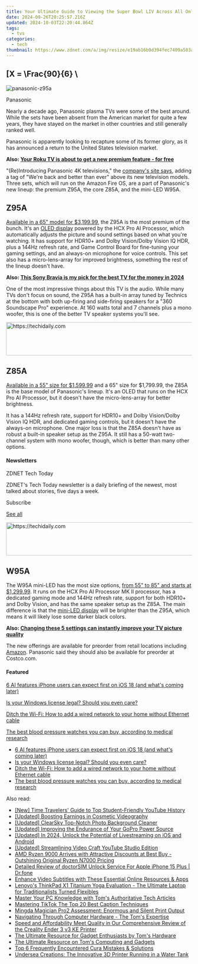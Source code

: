 ```yaml
---
title: Your Ultimate Guide to Viewing the Super Bowl LIV Across All Online Platforms - ZDNet
date: 2024-09-26T20:25:57.216Z
updated: 2024-10-03T22:20:44.864Z
tags:
  - tvs
categories:
  - tech
thumbnail: https://www.zdnet.com/a/img/resize/e19ab16b9d394fec7409a583a2a3eb23b99625e1/2024/02/08/0f0ba9db-ff30-4056-9870-1c71df722b72/gettyimages-1975442300.jpg?width=278&height=156&fit=crop&auto=webp
---
```


## \[X = \Frac{90}{6} \

![panasonic-z95a](https://www.zdnet.com/a/img/resize/f7f94f63b0adb095008402150d3e792441c46bd6/2024/09/05/0f775309-83aa-42b4-ba1d-c06e9b7716bf/panasonic-z95a.jpg?auto=webp&width=1280)

Panasonic

Nearly a decade ago, Panasonic plasma TVs were some of the best around. While the sets have been absent from the American market for quite a few years, they have stayed on the market in other countries and still generally ranked well.

Panasonic is apparently looking to recapture some of its former glory, as it has announced a return to the United States television market.

**Also: [Your Roku TV is about to get a new premium feature - for free](https://www.zdnet.com/home-and-office/home-entertainment/your-roku-tv-is-about-to-get-a-new-premium-feature-for-free/)**

"(Re)Introducing Panasonic 4K televisions," the [company's site says](https://shop.panasonic.com/pages/panasonic-smart-tvs), adding a tag of "We're back and better than ever" above its new television models. Three sets, which will run on the Amazon Fire OS, are a part of Panasonic's new lineup: the premium Z95A, the core Z85A, and the mini-LED W95A.

## Z95A 

[Available in a 65" model for $3,199.99](https://buy.geni.us/Proxy.ashx?TSID=368250&GR%5FURL=https%3A%2F%2Fwww.amazon.com%2FPanasonic-65-inch-Adaptive-Refresh-Hands-Free%2Fdp%2FB0D8S2D1CZ%2F%3Ftag%3Dzd-buy-button-20%26ascsubtag%3D%5F%5FCOM%5FCLICK%5FID%5F%5F%7Cb178a04b-30b1-4bc6-91be-439dc52e2c9b%7Cdtp&dtb=1), the Z95A is the most premium of the bunch. It's an [OLED display](https://www.zdnet.com/home-and-office/home-entertainment/oled-vs-qled/) powered by the HCX Pro AI Processor, which automatically adjusts the picture and sound settings based on what you're watching. It has support for HDR10+ and Dolby Vision/Dolby Vision IQ HDR, plus a 144Hz refresh rate, and Game Control Board for fine-tuning your gaming settings, and an always-on microphone for voice controls. This set also has a micro-lens-array for improved brightness, something the rest of the lineup doesn't have.

**Also: [This Sony Bravia is my pick for the best TV for the money in 2024](https://www.zdnet.com/home-and-office/home-entertainment/sony-bravia-x90l-review/)**

One of the most impressive things about this TV is the audio. While many TVs don't focus on sound, the Z95A has a built-in array tuned by Technics at the bottom with both up-firing and side-firing speakers for a "360 Soundscape Pro" experience. At 160 watts total and 7 channels plus a mono woofer, this is one of the better TV speaker systems you'll see.

<!-- affiliate ads begin -->
<a href="https://aligracehair.sjv.io/c/5597632/1918719/19272" target="_top" id="1918719">
  <img src="//a.impactradius-go.com/display-ad/19272-1918719" border="0" alt="https://techidaily.com" width="728" height="90"/>
</a>
<img height="0" width="0" src="https://aligracehair.sjv.io/i/5597632/1918719/19272" style="position:absolute;visibility:hidden;" border="0" />
<!-- affiliate ads end -->

## Z85A

[Available in a 55" size for $1,599.99](https://buy.geni.us/Proxy.ashx?TSID=368250&GR%5FURL=https%3A%2F%2Fwww.amazon.com%2FPanasonic-65-inch-Amazon-Adaptive-Refresh%2Fdp%2FB0D8S669CY%3Ftag%3Dzd-buy-button-20%26ascsubtag%3D%5F%5FCOM%5FCLICK%5FID%5F%5F%7Cb178a04b-30b1-4bc6-91be-439dc52e2c9b%7Cdtp&dtb=1) and a 65" size for $1,799.99, the Z85A is the base model of Panasonic's lineup. It's an OLED that runs on the HCX Pro AI Processor, but it doesn't have the micro-lens-array for better brightness. 

It has a 144Hz refresh rate, support for HDR10+ and Dolby Vision/Dolby Vision IQ HDR, and dedicated gaming controls, but it doesn't have the always-on microphone. One major loss is that the Z85A doesn't have as robust a built-in speaker setup as the Z95A. It still has a 50-watt two-channel system with mono woofer, though, which is better than many other options.

#### Newsletters

ZDNET Tech Today

ZDNET's Tech Today newsletter is a daily briefing of the newest, most talked about stories, five days a week.

 Subscribe

[See all](https://www.zdnet.com/newsletters/)

<!-- affiliate ads begin -->
<a href="https://appsumo.8odi.net/c/5597632/2137379/7443" target="_top" id="2137379">
  <img src="//a.impactradius-go.com/display-ad/7443-2137379" border="0" alt="https://techidaily.com" width="728" height="90"/>
</a>
<img height="0" width="0" src="https://appsumo.8odi.net/i/5597632/2137379/7443" style="position:absolute;visibility:hidden;" border="0" />
<!-- affiliate ads end -->

## W95A

The W95A mini-LED has the most size options, [from 55" to 85" and starts at $1,299.99](https://buy.geni.us/Proxy.ashx?TSID=368250&GR%5FURL=https%3A%2F%2Fwww.amazon.com%2FPanasonic-65-inch-Amazon-Dimming-Refresh%2Fdp%2FB0D8SDKSWT%3Ftag%3Dzd-buy-button-20%26ascsubtag%3D%5F%5FCOM%5FCLICK%5FID%5F%5F%7Cb178a04b-30b1-4bc6-91be-439dc52e2c9b%7Cdtp&dtb=1). It runs on the HCX Pro AI Processor MK II processor, has a dedicated gaming mode and 144Hz refresh rate, support for both HDR10+ and Dolby Vision, and has the same speaker setup as the Z85A. The main difference is that the [mini-LED display](https://www.zdnet.com/home-and-office/home-entertainment/mini-led-vs-oled-tv/) will be brighter than the Z95A, which means it will likely lose some darker black colors.

**Also: [Changing these 5 settings can instantly improve your TV picture quality](https://www.zdnet.com/home-and-office/home-entertainment/i-changed-these-5-tv-settings-to-instantly-improve-the-picture-quality-and-how-they-work/)**

The new offerings are available for preorder from retail locations including [Amazon](https://buy.geni.us/Proxy.ashx?TSID=368250&GR%5FURL=https%3A%2F%2Fwww.amazon.com%2Fstores%2Fpage%2F0DF89631-4965-4138-9A1F-B2458F6B8379%3Ftag%3Dzd-buy-button-20%26ascsubtag%3D%5F%5FCOM%5FCLICK%5FID%5F%5F%7Cb178a04b-30b1-4bc6-91be-439dc52e2c9b%7Cdtp&dtb=1). Panasonic said they should also be available for preorder at Costco.com.

#### Featured

[6 AI features iPhone users can expect first on iOS 18 (and what's coming later)](https://www.zdnet.com/article/6-ai-features-iphone-users-can-expect-first-on-ios-18-and-whats-coming-later/ "6 AI features iPhone users can expect first on iOS 18 (and what's coming later)")

[Is your Windows license legal? Should you even care?](https://www.zdnet.com/article/is-your-windows-license-legal-should-you-even-care/ "Is your Windows license legal? Should you even care?")

[Ditch the Wi-Fi: How to add a wired network to your home without Ethernet cable](https://www.zdnet.com/article/ditch-the-wi-fi-how-to-add-a-wired-network-to-your-home-without-ethernet-cable/ "Ditch the Wi-Fi: How to add a wired network to your home without Ethernet cable")

[The best blood pressure watches you can buy, according to medical research](https://www.zdnet.com/article/best-blood-pressure-watch/ "The best blood pressure watches you can buy, according to medical research")

* [6 AI features iPhone users can expect first on iOS 18 (and what's coming later)](https://www.zdnet.com/article/6-ai-features-iphone-users-can-expect-first-on-ios-18-and-whats-coming-later/ "6 AI features iPhone users can expect first on iOS 18 (and what's coming later)")
* [Is your Windows license legal? Should you even care?](https://www.zdnet.com/article/is-your-windows-license-legal-should-you-even-care/ "Is your Windows license legal? Should you even care?")
* [Ditch the Wi-Fi: How to add a wired network to your home without Ethernet cable](https://www.zdnet.com/article/ditch-the-wi-fi-how-to-add-a-wired-network-to-your-home-without-ethernet-cable/ "Ditch the Wi-Fi: How to add a wired network to your home without Ethernet cable")
* [The best blood pressure watches you can buy, according to medical research](https://www.zdnet.com/article/best-blood-pressure-watch/ "The best blood pressure watches you can buy, according to medical research")

<ins class="adsbygoogle"
     style="display:block"
     data-ad-format="autorelaxed"
     data-ad-client="ca-pub-7571918770474297"
     data-ad-slot="1223367746"></ins>

<ins class="adsbygoogle"
     style="display:block"
     data-ad-client="ca-pub-7571918770474297"
     data-ad-slot="8358498916"
     data-ad-format="auto"
     data-full-width-responsive="true"></ins>

<span class="atpl-alsoreadstyle">Also read:</span>
<div><ul>
<li><a href="https://facebook-record-videos.techidaily.com/new-time-travelers-guide-to-top-student-friendly-youtube-history/"><u>[New] Time Travelers' Guide to Top Student-Friendly YouTube History</u></a></li>
<li><a href="https://youtube-tips.techidaily.com/ed-boosting-earnings-in-cosmetic-videography/"><u>[Updated] Boosting Earnings in Cosmetic Videography</u></a></li>
<li><a href="https://extra-lessons.techidaily.com/updated-clearsky-top-notch-photo-background-cleaner/"><u>[Updated] ClearSky Top-Notch Photo Background Cleaner</u></a></li>
<li><a href="https://some-techniques.techidaily.com/updated-improving-the-endurance-of-your-gopro-power-source/"><u>[Updated] Improving the Endurance of Your GoPro Power Source</u></a></li>
<li><a href="https://facebook-clips.techidaily.com/updated-in-2024-unlock-the-potential-of-livestreaming-on-ios-and-android/"><u>[Updated] In 2024, Unlock the Potential of Livestreaming on iOS and Android</u></a></li>
<li><a href="https://facebook-record-videos.techidaily.com/updated-streamlining-video-craft-youtube-studio-edition/"><u>[Updated] Streamlining Video Craft YouTube Studio Edition</u></a></li>
<li><a href="https://hardware-tips.techidaily.com/amd-ryzen-9000-arrives-with-attractive-discounts-at-best-buy-outshining-original-ryzen-n7000-pricing/"><u>AMD Ryzen 9000 Arrives with Attractive Discounts at Best Buy - Outshining Original Ryzen N7000 Pricing</u></a></li>
<li><a href="https://iphone-unlock.techidaily.com/detailed-review-of-doctorsim-unlock-service-for-apple-iphone-15-plus-drfone-by-drfone-ios/"><u>Detailed Review of doctorSIM Unlock Service For Apple iPhone 15 Plus | Dr.fone</u></a></li>
<li><a href="https://extra-resources.techidaily.com/enhance-video-subtitles-with-these-essential-online-resources-and-apps/"><u>Enhance Video Subtitles with These Essential Online Resources & Apps</u></a></li>
<li><a href="https://buynow-marvelous.techidaily.com/lenovos-thinkpad-x1-titanium-yoga-evaluation-the-ultimate-laptop-for-traditionalists-turned-flexibles/"><u>Lenovo's ThinkPad X1 Titanium Yoga Evaluation - The Ultimate Laptop for Traditionalists Turned Flexibles</u></a></li>
<li><a href="https://hardware-tips.techidaily.com/master-your-pc-knowledge-with-toms-authoritative-tech-articles/"><u>Master Your PC Knowledge with Tom's Authoritative Tech Articles</u></a></li>
<li><a href="https://tiktok-videos.techidaily.com/mastering-tiktok-the-top-20-best-caption-techniques/"><u>Mastering TikTok The Top 20 Best Caption Techniques</u></a></li>
<li><a href="https://hardware-tips.techidaily.com/mingda-magician-pro2-assessment-enormous-and-silent-print-output/"><u>Mingda Magician Pro2 Assessment: Enormous and Silent Print Output</u></a></li>
<li><a href="https://hardware-tips.techidaily.com/navigating-through-computer-hardware-the-toms-expertise/"><u>Navigating Through Computer Hardware - The Tom's Expertise</u></a></li>
<li><a href="https://hardware-tips.techidaily.com/speed-and-affordability-meet-quality-in-our-comprehensive-review-of-the-creality-ender-3-v3-ke-printer/"><u>Speed and Affordability Meet Quality in Our Comprehensive Review of the Creality Ender 3 v3 KE Printer</u></a></li>
<li><a href="https://hardware-tips.techidaily.com/the-ultimate-resource-for-gadget-enthusiasts-by-toms-hardware/"><u>The Ultimate Resource for Gadget Enthusiasts by Tom's Hardware</u></a></li>
<li><a href="https://hardware-tips.techidaily.com/the-ultimate-resource-on-toms-computing-and-gadgets/"><u>The Ultimate Resource on Tom's Computing and Gadgets</u></a></li>
<li><a href="https://hardware-tips.techidaily.com/top-6-frequently-encountered-cura-mistakes-and-solutions/"><u>Top 6 Frequently Encountered Cura Mistakes & Solutions</u></a></li>
<li><a href="https://hardware-tips.techidaily.com/undersea-creations-the-innovative-3d-printer-running-in-a-water-tank/"><u>Undersea Creations: The Innovative 3D Printer Running in a Water Tank</u></a></li>
</ul></div>

